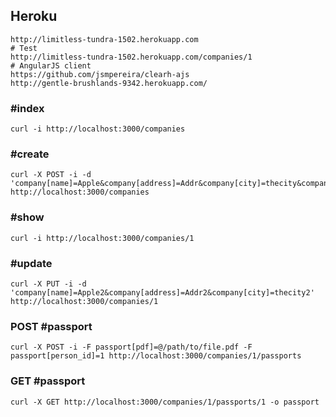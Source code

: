 ## Heroku
	http://limitless-tundra-1502.herokuapp.com
	# Test
	http://limitless-tundra-1502.herokuapp.com/companies/1
	# AngularJS client
	https://github.com/jsmpereira/clearh-ajs
	http://gentle-brushlands-9342.herokuapp.com/

### #index
	curl -i http://localhost:3000/companies

### #create
	curl -X POST -i -d 'company[name]=Apple&company[address]=Addr&company[city]=thecity&company[country]=thecountry' http://localhost:3000/companies

### #show
	curl -i http://localhost:3000/companies/1

### #update
	curl -X PUT -i -d 'company[name]=Apple2&company[address]=Addr2&company[city]=thecity2' http://localhost:3000/companies/1

### POST #passport
	curl -X POST -i -F passport[pdf]=@/path/to/file.pdf -F passport[person_id]=1 http://localhost:3000/companies/1/passports

### GET #passport
	curl -X GET http://localhost:3000/companies/1/passports/1 -o passport